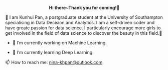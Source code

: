 __<p align="center">Hi there~Thank you for coming!👋</p>__

🔆 I am Kunhui Pan, a postgraduate student at the University of Southampton specialising in Data Decision and Analytics. I am a self-driven coder and have greate passion for data science. I particularly encourage more girls to get involved in the field of data science to discover the beauty in this field.🔆






- 🔭 I’m currently working on Machine Learning.

- 🌱 I’m currently learning Deep Learning.


📫 How to reach me: nina-khpan@outlook.com

<!--
**KunhuiPan/KunhuiPan** is a ✨ _special_ ✨ repository because its `README.md` (this file) appears on your GitHub profile.

Here are some ideas to get you started:

- 🔭 I’m currently working on Machine Learning.


I would like to hear feedback from you 😄



- 😄 Pronouns: ...
- ⚡ Fun fact: ...
-->
